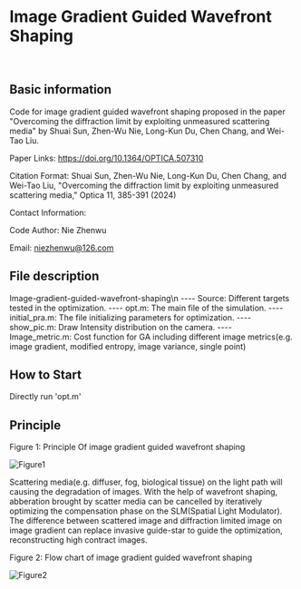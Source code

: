 # Image Gradient Guided Wavefront Shaping
​
## Basic information

Code for image gradient guided wavefront shaping proposed in the paper "Overcoming the diffraction limit by exploiting unmeasured scattering media" by Shuai Sun, Zhen-Wu Nie, Long-Kun Du, Chen Chang, and Wei-Tao Liu. 

Paper Links: https://doi.org/10.1364/OPTICA.507310

​Citation Format: Shuai Sun, Zhen-Wu Nie, Long-Kun Du, Chen Chang, and Wei-Tao Liu, "Overcoming the diffraction limit by exploiting unmeasured scattering media," Optica 11, 385-391 (2024) 

Contact Information:

Code Author: Nie Zhenwu

Email: niezhenwu@126.com

## File description

Image-gradient-guided-wavefront-shaping\n
---- Source: Different targets tested in the optimization.
---- opt.m: The main file of the simulation.
---- initial_pra.m: The file initializing parameters for optimization.
---- show_pic.m: Draw Intensity distribution on the camera.
---- Image_metric.m: Cost function for GA including different image metrics(e.g. image gradient, modified entropy, image variance, single point) 

## How to Start

Directly run 'opt.m'

## Principle

Figure 1: Principle Of image gradient guided wavefront shaping

![Figure1](https://github.com/Peakmit/Image-gradient-guided-wavefront-shaping/assets/46422710/079af191-4da0-4841-a161-77b75dfbcdda)

Scattering media(e.g. diffuser, fog, biological tissue) on the light path will causing the degradation of images. With the help of wavefront shaping, abberation brought by scatter media can be cancelled by iteratively optimizing the compensation phase on the SLM(Spatial Light Modulator). The difference between scattered image and diffraction limited image on image gradient can replace invasive guide-star to guide the optimization, reconstructing high contract images.

Figure 2: Flow chart of image gradient guided wavefront shaping

![Figure2](https://github.com/Peakmit/Image-gradient-guided-wavefront-shaping/assets/46422710/abc481e6-64e9-4e59-beaa-2d187d90262e)






